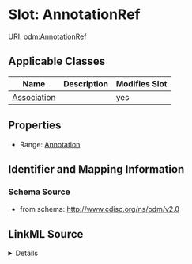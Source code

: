 # Slot: AnnotationRef

URI: [odm:AnnotationRef](http://www.cdisc.org/ns/odm/v2.0/AnnotationRef)



<!-- no inheritance hierarchy -->




## Applicable Classes

| Name | Description | Modifies Slot |
| --- | --- | --- |
[Association](Association.md) |  |  yes  |







## Properties

* Range: [Annotation](Annotation.md)





## Identifier and Mapping Information







### Schema Source


* from schema: http://www.cdisc.org/ns/odm/v2.0




## LinkML Source

<details>
```yaml
name: AnnotationRef
from_schema: http://www.cdisc.org/ns/odm/v2.0
rank: 1000
alias: AnnotationRef
domain_of:
- Association
range: Annotation

```
</details>